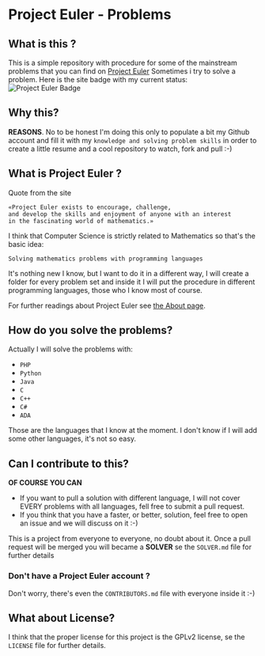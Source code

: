 Project Euler - Problems
==============

## What is this ? ##

This is a simple repository with procedure for some of the mainstream problems that you can find on [Project Euler](http://projecteuler.net/problems)
Sometimes i try to solve a problem.
Here is the site badge with my current status:  
![Project Euler Badge](https://projecteuler.net/profile/xantux.png)

## Why this? ##

**REASONS**. No to be honest I'm doing this only to populate a bit my Github account and fill it with my `knowledge and solving problem skills` in order to create a little resume and a cool repository to watch, fork and pull :-)

## What is Project Euler ? ##

Quote from the site
	
	«Project Euler exists to encourage, challenge,
	and develop the skills and enjoyment of anyone with an interest
	in the fascinating world of mathematics.»
	
I think that Computer Science is strictly related to Mathematics so that's the basic idea: 
	
	Solving mathematics problems with programming languages

It's nothing new I know, but I want to do it in a different way, I will create a folder for every problem set and inside it I will put the procedure in different programming languages, those who I know most of course.

For further readings about Project Euler see [the About page](http://projecteuler.net/about).

## How do you solve the problems? ##

Actually I will solve the problems with:

- `PHP`
- `Python`
- `Java`
- `C`
- `C++`
- `C#`
- `ADA`

Those are the languages that I know at the moment. I don't know if I will add some other languages, it's not so easy.

## Can I contribute to this? ##
**OF COURSE YOU CAN**

- If you want to pull a solution with different language, I will not cover EVERY problems with all languages, fell free to submit a pull request.
- If you think that you have a faster, or better, solution, feel free to open an issue and we will discuss on it :-)

This is a project from everyone to everyone, no doubt about it. Once a pull request will be merged you will became a **SOLVER** se the `SOLVER.md` file for further details

### Don't have a Project Euler account ? ###

Don't worry, there's even the `CONTRIBUTORS.md` file with everyone inside it :-)

## What about License? ##
I think that the proper license for this project is the GPLv2 license, se the `LICENSE` file for further details.

